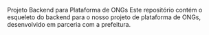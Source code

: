 Projeto Backend para Plataforma de ONGs
Este repositório contém o esqueleto do backend para o nosso projeto de plataforma de ONGs, desenvolvido em parceria com a prefeitura.